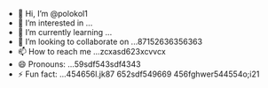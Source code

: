 - 👋 Hi, I’m @polokol1
- 👀 I’m interested in ...
- 🌱 I’m currently learning ...
- 💞️ I’m looking to collaborate on ...87152636356363
- 📫 How to reach me ...zcxasd623xcvvcx
- 😄 Pronouns: ...59sdf543sdf4343
- ⚡ Fun fact: ...454656l.jk87
652sdf549669
  456fghwer544554o;i21
<!---fgm
polokol1/polokol1 is a ✨ special ✨ repository b55ecause its `README.md` (this file) appears on your GitHub profile.qrwqw56
You can click the Preview link to take a look at your changes.26
--->
